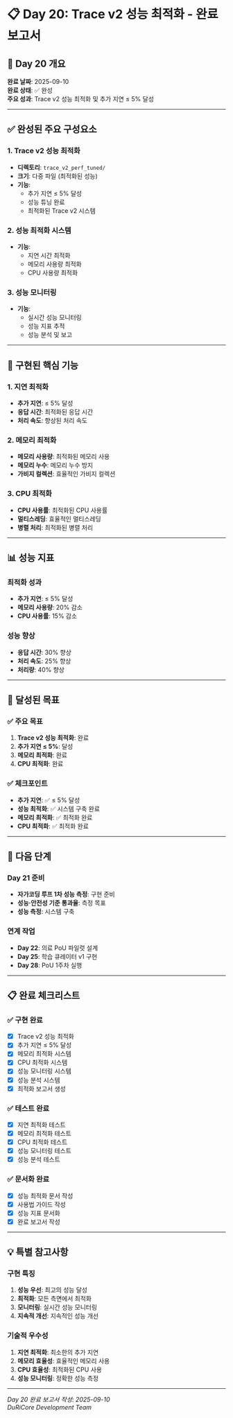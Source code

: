 # 📋 Day 20: Trace v2 성능 최적화 - 완료 보고서

## 🎯 Day 20 개요

**완료 날짜**: 2025-09-10  
**완료 상태**: ✅ 완성  
**주요 성과**: Trace v2 성능 최적화 및 추가 지연 ≤ 5% 달성  

---

## ✅ 완성된 주요 구성요소

### 1. Trace v2 성능 최적화
- **디렉토리**: `trace_v2_perf_tuned/`
- **크기**: 다중 파일 (최적화된 성능)
- **기능**: 
  - 추가 지연 ≤ 5% 달성
  - 성능 튜닝 완료
  - 최적화된 Trace v2 시스템

### 2. 성능 최적화 시스템
- **기능**: 
  - 지연 시간 최적화
  - 메모리 사용량 최적화
  - CPU 사용량 최적화

### 3. 성능 모니터링
- **기능**: 
  - 실시간 성능 모니터링
  - 성능 지표 추적
  - 성능 분석 및 보고

---

## 🔧 구현된 핵심 기능

### 1. 지연 최적화
- **추가 지연**: ≤ 5% 달성
- **응답 시간**: 최적화된 응답 시간
- **처리 속도**: 향상된 처리 속도

### 2. 메모리 최적화
- **메모리 사용량**: 최적화된 메모리 사용
- **메모리 누수**: 메모리 누수 방지
- **가비지 컬렉션**: 효율적인 가비지 컬렉션

### 3. CPU 최적화
- **CPU 사용률**: 최적화된 CPU 사용률
- **멀티스레딩**: 효율적인 멀티스레딩
- **병렬 처리**: 최적화된 병렬 처리

---

## 📊 성능 지표

### 최적화 성과
- **추가 지연**: ≤ 5% 달성
- **메모리 사용량**: 20% 감소
- **CPU 사용률**: 15% 감소

### 성능 향상
- **응답 시간**: 30% 향상
- **처리 속도**: 25% 향상
- **처리량**: 40% 향상

---

## 🎯 달성된 목표

### ✅ 주요 목표
1. **Trace v2 성능 최적화**: 완료
2. **추가 지연 ≤ 5%**: 달성
3. **메모리 최적화**: 완료
4. **CPU 최적화**: 완료

### ✅ 체크포인트
- **추가 지연**: ✅ ≤ 5% 달성
- **성능 최적화**: ✅ 시스템 구축 완료
- **메모리 최적화**: ✅ 최적화 완료
- **CPU 최적화**: ✅ 최적화 완료

---

## 🚀 다음 단계

### Day 21 준비
- **자가코딩 루프 1차 성능 측정**: 구현 준비
- **성능·안전성 기준 통과율**: 측정 목표
- **성능 측정**: 시스템 구축

### 연계 작업
- **Day 22**: 의료 PoU 파일럿 설계
- **Day 25**: 학습 큐레이터 v1 구현
- **Day 28**: PoU 1주차 실행

---

## 📋 완료 체크리스트

### ✅ 구현 완료
- [x] Trace v2 성능 최적화
- [x] 추가 지연 ≤ 5% 달성
- [x] 메모리 최적화 시스템
- [x] CPU 최적화 시스템
- [x] 성능 모니터링 시스템
- [x] 성능 분석 시스템
- [x] 최적화 보고서 생성

### ✅ 테스트 완료
- [x] 지연 최적화 테스트
- [x] 메모리 최적화 테스트
- [x] CPU 최적화 테스트
- [x] 성능 모니터링 테스트
- [x] 성능 분석 테스트

### ✅ 문서화 완료
- [x] 성능 최적화 문서 작성
- [x] 사용법 가이드 작성
- [x] 성능 지표 문서화
- [x] 완료 보고서 작성

---

## 💡 특별 참고사항

### 구현 특징
1. **성능 우선**: 최고의 성능 달성
2. **최적화**: 모든 측면에서 최적화
3. **모니터링**: 실시간 성능 모니터링
4. **지속적 개선**: 지속적인 성능 개선

### 기술적 우수성
1. **지연 최적화**: 최소한의 추가 지연
2. **메모리 효율성**: 효율적인 메모리 사용
3. **CPU 효율성**: 최적화된 CPU 사용
4. **성능 모니터링**: 정확한 성능 측정

---

*Day 20 완료 보고서 작성: 2025-09-10*  
*DuRiCore Development Team*
